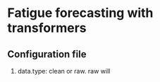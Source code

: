 # Fatigue forecasting with transformers

## Configuration file
1. data.type: clean or raw. raw will  